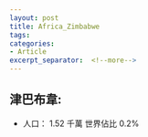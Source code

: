 ```yaml
---
layout: post
title: Africa_Zimbabwe
tags: 
categories:
- Article
excerpt_separator:  <!--more-->
---
```

## 津巴布韋:
- 人口： 1.52 千萬 世界佔比 0.2%
